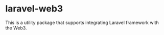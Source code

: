 # laravel-web3
This is a utility package that supports integrating Laravel framework with the Web3.
